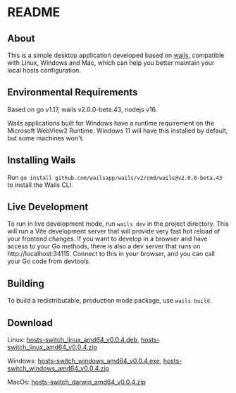 # README

## About

This is a simple desktop application developed based on [wails](https://wails.io/), compatible with Linux, Windows and Mac, which can help you better maintain your local hosts configuration.

## Environmental Requirements
Based on go v1.17, wails v2.0.0-beta.43, nodejs v16. 

Wails applications built for Windows have a runtime requirement on the Microsoft WebView2 Runtime. Windows 11 will have this installed by default, but some machines won't.

## Installing Wails
Run `go install github.com/wailsapp/wails/v2/cmd/wails@v2.0.0-beta.43` to install the Wails CLI.

## Live Development

To run in live development mode, run `wails dev` in the project directory. This will run a Vite development
server that will provide very fast hot reload of your frontend changes. If you want to develop in a browser
and have access to your Go methods, there is also a dev server that runs on http://localhost:34115. Connect
to this in your browser, and you can call your Go code from devtools.

## Building

To build a redistributable, production mode package, use `wails build`.

## Download

Linux: [hosts-switch_linux_amd64_v0.0.4.deb](https://github.com/conkayyan/hosts-switch/releases/download/v0.0.4/hosts-switch_linux_amd64_v0.0.4.deb), [hosts-switch_linux_amd64_v0.0.4.zip](https://github.com/conkayyan/hosts-switch/releases/download/v0.0.4/hosts-switch_linux_amd64_v0.0.4.zip)

Windows: [hosts-switch_windows_amd64_v0.0.4.exe](https://github.com/conkayyan/hosts-switch/releases/download/v0.0.4/hosts-switch_windows_amd64_v0.0.4.exe), [hosts-switch_windows_amd64_v0.0.4.zip](https://github.com/conkayyan/hosts-switch/releases/download/v0.0.4/hosts-switch_windows_amd64_v0.0.4.zip)

MacOs: [hosts-switch_darwin_amd64_v0.0.4.zip](https://github.com/conkayyan/hosts-switch/releases/download/v0.0.4/hosts-switch_darwin_amd64_v0.0.4.zip)

